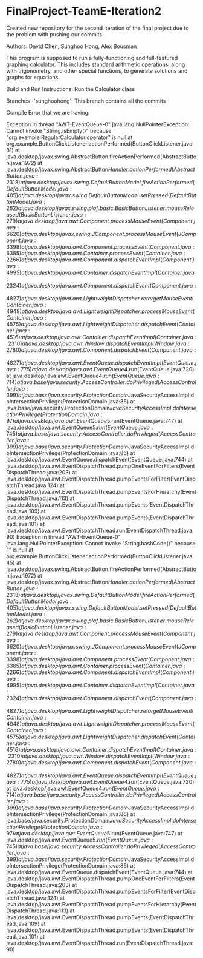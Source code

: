 # FinalProject-TeamE-Iteration2

Created new repository for the second iteration of the final project due to the problem with pushing our commits

Authors: David Chen, Sunghoo Hong, Alex Bousman

This program is supposed to run a fully-functioning and full-featured graphing calculator. This includes standard arithmetic operations, along with trigonometry, and other special functions, to generate solutions and graphs for equations.

Build and Run Instructions: Run the Calculator class

Branches
-'sunghoohong': This branch contains all the commits

Compile Error that we are having:

Exception in thread "AWT-EventQueue-0" java.lang.NullPointerException: Cannot invoke "String.isEmpty()" because "org.example.RegularCalculator.operator" is null
	at org.example.ButtonClickListener.actionPerformed(ButtonClickListener.java:81)
	at java.desktop/javax.swing.AbstractButton.fireActionPerformed(AbstractButton.java:1972)
	at java.desktop/javax.swing.AbstractButton$Handler.actionPerformed(AbstractButton.java:2313)
	at java.desktop/javax.swing.DefaultButtonModel.fireActionPerformed(DefaultButtonModel.java:405)
	at java.desktop/javax.swing.DefaultButtonModel.setPressed(DefaultButtonModel.java:262)
	at java.desktop/javax.swing.plaf.basic.BasicButtonListener.mouseReleased(BasicButtonListener.java:279)
	at java.desktop/java.awt.Component.processMouseEvent(Component.java:6620)
	at java.desktop/javax.swing.JComponent.processMouseEvent(JComponent.java:3398)
	at java.desktop/java.awt.Component.processEvent(Component.java:6385)
	at java.desktop/java.awt.Container.processEvent(Container.java:2266)
	at java.desktop/java.awt.Component.dispatchEventImpl(Component.java:4995)
	at java.desktop/java.awt.Container.dispatchEventImpl(Container.java:2324)
	at java.desktop/java.awt.Component.dispatchEvent(Component.java:4827)
	at java.desktop/java.awt.LightweightDispatcher.retargetMouseEvent(Container.java:4948)
	at java.desktop/java.awt.LightweightDispatcher.processMouseEvent(Container.java:4575)
	at java.desktop/java.awt.LightweightDispatcher.dispatchEvent(Container.java:4516)
	at java.desktop/java.awt.Container.dispatchEventImpl(Container.java:2310)
	at java.desktop/java.awt.Window.dispatchEventImpl(Window.java:2780)
	at java.desktop/java.awt.Component.dispatchEvent(Component.java:4827)
	at java.desktop/java.awt.EventQueue.dispatchEventImpl(EventQueue.java:775)
	at java.desktop/java.awt.EventQueue$4.run(EventQueue.java:720)
	at java.desktop/java.awt.EventQueue$4.run(EventQueue.java:714)
	at java.base/java.security.AccessController.doPrivileged(AccessController.java:399)
	at java.base/java.security.ProtectionDomain$JavaSecurityAccessImpl.doIntersectionPrivilege(ProtectionDomain.java:86)
	at java.base/java.security.ProtectionDomain$JavaSecurityAccessImpl.doIntersectionPrivilege(ProtectionDomain.java:97)
	at java.desktop/java.awt.EventQueue$5.run(EventQueue.java:747)
	at java.desktop/java.awt.EventQueue$5.run(EventQueue.java:745)
	at java.base/java.security.AccessController.doPrivileged(AccessController.java:399)
	at java.base/java.security.ProtectionDomain$JavaSecurityAccessImpl.doIntersectionPrivilege(ProtectionDomain.java:86)
	at java.desktop/java.awt.EventQueue.dispatchEvent(EventQueue.java:744)
	at java.desktop/java.awt.EventDispatchThread.pumpOneEventForFilters(EventDispatchThread.java:203)
	at java.desktop/java.awt.EventDispatchThread.pumpEventsForFilter(EventDispatchThread.java:124)
	at java.desktop/java.awt.EventDispatchThread.pumpEventsForHierarchy(EventDispatchThread.java:113)
	at java.desktop/java.awt.EventDispatchThread.pumpEvents(EventDispatchThread.java:109)
	at java.desktop/java.awt.EventDispatchThread.pumpEvents(EventDispatchThread.java:101)
	at java.desktop/java.awt.EventDispatchThread.run(EventDispatchThread.java:90)
Exception in thread "AWT-EventQueue-0" java.lang.NullPointerException: Cannot invoke "String.hashCode()" because "<local7>" is null
	at org.example.ButtonClickListener.actionPerformed(ButtonClickListener.java:45)
	at java.desktop/javax.swing.AbstractButton.fireActionPerformed(AbstractButton.java:1972)
	at java.desktop/javax.swing.AbstractButton$Handler.actionPerformed(AbstractButton.java:2313)
	at java.desktop/javax.swing.DefaultButtonModel.fireActionPerformed(DefaultButtonModel.java:405)
	at java.desktop/javax.swing.DefaultButtonModel.setPressed(DefaultButtonModel.java:262)
	at java.desktop/javax.swing.plaf.basic.BasicButtonListener.mouseReleased(BasicButtonListener.java:279)
	at java.desktop/java.awt.Component.processMouseEvent(Component.java:6620)
	at java.desktop/javax.swing.JComponent.processMouseEvent(JComponent.java:3398)
	at java.desktop/java.awt.Component.processEvent(Component.java:6385)
	at java.desktop/java.awt.Container.processEvent(Container.java:2266)
	at java.desktop/java.awt.Component.dispatchEventImpl(Component.java:4995)
	at java.desktop/java.awt.Container.dispatchEventImpl(Container.java:2324)
	at java.desktop/java.awt.Component.dispatchEvent(Component.java:4827)
	at java.desktop/java.awt.LightweightDispatcher.retargetMouseEvent(Container.java:4948)
	at java.desktop/java.awt.LightweightDispatcher.processMouseEvent(Container.java:4575)
	at java.desktop/java.awt.LightweightDispatcher.dispatchEvent(Container.java:4516)
	at java.desktop/java.awt.Container.dispatchEventImpl(Container.java:2310)
	at java.desktop/java.awt.Window.dispatchEventImpl(Window.java:2780)
	at java.desktop/java.awt.Component.dispatchEvent(Component.java:4827)
	at java.desktop/java.awt.EventQueue.dispatchEventImpl(EventQueue.java:775)
	at java.desktop/java.awt.EventQueue$4.run(EventQueue.java:720)
	at java.desktop/java.awt.EventQueue$4.run(EventQueue.java:714)
	at java.base/java.security.AccessController.doPrivileged(AccessController.java:399)
	at java.base/java.security.ProtectionDomain$JavaSecurityAccessImpl.doIntersectionPrivilege(ProtectionDomain.java:86)
	at java.base/java.security.ProtectionDomain$JavaSecurityAccessImpl.doIntersectionPrivilege(ProtectionDomain.java:97)
	at java.desktop/java.awt.EventQueue$5.run(EventQueue.java:747)
	at java.desktop/java.awt.EventQueue$5.run(EventQueue.java:745)
	at java.base/java.security.AccessController.doPrivileged(AccessController.java:399)
	at java.base/java.security.ProtectionDomain$JavaSecurityAccessImpl.doIntersectionPrivilege(ProtectionDomain.java:86)
	at java.desktop/java.awt.EventQueue.dispatchEvent(EventQueue.java:744)
	at java.desktop/java.awt.EventDispatchThread.pumpOneEventForFilters(EventDispatchThread.java:203)
	at java.desktop/java.awt.EventDispatchThread.pumpEventsForFilter(EventDispatchThread.java:124)
	at java.desktop/java.awt.EventDispatchThread.pumpEventsForHierarchy(EventDispatchThread.java:113)
	at java.desktop/java.awt.EventDispatchThread.pumpEvents(EventDispatchThread.java:109)
	at java.desktop/java.awt.EventDispatchThread.pumpEvents(EventDispatchThread.java:101)
	at java.desktop/java.awt.EventDispatchThread.run(EventDispatchThread.java:90)
